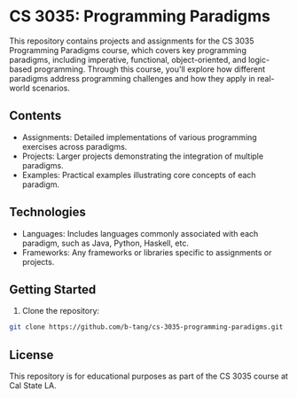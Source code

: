 # CS 3035: Programming Paradigms
This repository contains projects and assignments for the CS 3035 Programming Paradigms course, which covers key programming paradigms, including imperative, functional, object-oriented, and logic-based programming. Through this course, you'll explore how different paradigms address programming challenges and how they apply in real-world scenarios.

## Contents
- Assignments: Detailed implementations of various programming exercises across paradigms.
- Projects: Larger projects demonstrating the integration of multiple paradigms.
- Examples: Practical examples illustrating core concepts of each paradigm.

## Technologies
- Languages: Includes languages commonly associated with each paradigm, such as Java, Python, Haskell, etc.
- Frameworks: Any frameworks or libraries specific to assignments or projects.

## Getting Started
1. Clone the repository:
```bash
git clone https://github.com/b-tang/cs-3035-programming-paradigms.git
``` 

## License 
This repository is for educational purposes as part of the CS 3035 course at Cal State LA. 
